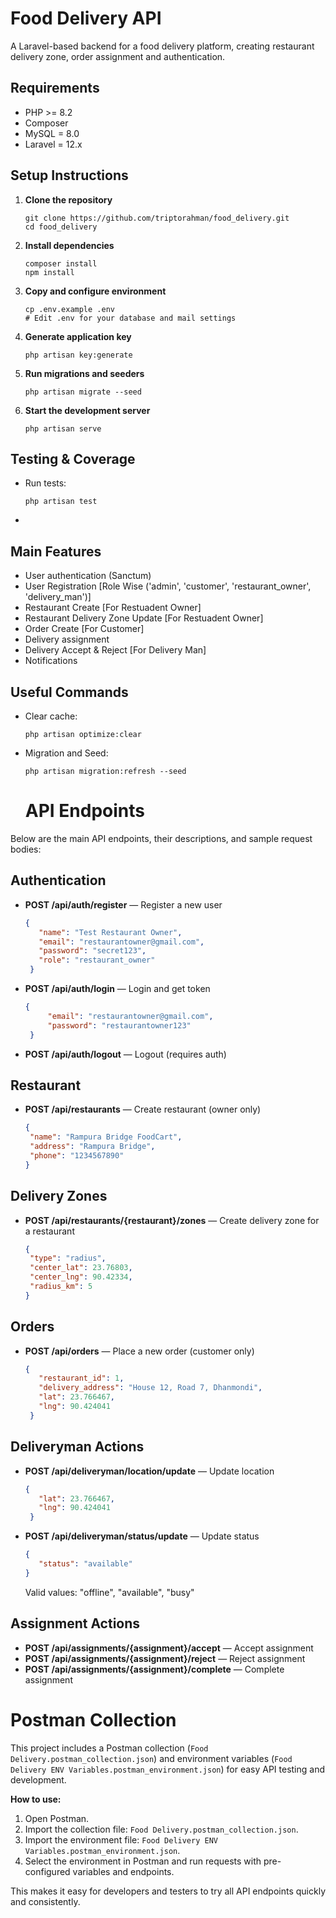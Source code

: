 # Food Delivery API

A Laravel-based backend for a food delivery platform, creating restaurant delivery zone, order assignment and authentication.

## Requirements

- PHP >= 8.2
- Composer
- MySQL = 8.0
- Laravel = 12.x

## Setup Instructions

1. **Clone the repository**
   ```
   git clone https://github.com/triptorahman/food_delivery.git
   cd food_delivery
   ```
2. **Install dependencies**
   ```
   composer install
   npm install
   ```
3. **Copy and configure environment**
   ```
   cp .env.example .env
   # Edit .env for your database and mail settings
   ```
4. **Generate application key**
   ```
   php artisan key:generate
   ```
5. **Run migrations and seeders**
   ```
   php artisan migrate --seed
   ```

6. **Start the development server**
   ```
   php artisan serve
   ```

## Testing & Coverage

- Run tests:
  ```
  php artisan test
  ```
-

## Main Features

- User authentication (Sanctum)
- User Registration [Role Wise ('admin', 'customer', 'restaurant_owner', 'delivery_man')]
- Restaurant Create [For Restuadent Owner]
- Restaurant Delivery Zone Update [For Restuadent Owner]
- Order Create [For Customer]
- Delivery assignment
- Delivery Accept & Reject [For Delivery Man]
- Notifications


## Useful Commands

- Clear cache:
  ```
  php artisan optimize:clear
  ```

- Migration and Seed:
  ```
  php artisan migration:refresh --seed
  ```


  # API Endpoints

Below are the main API endpoints, their descriptions, and sample request bodies:

## Authentication
- **POST /api/auth/register** — Register a new user
   ```json
   {
      "name": "Test Restaurant Owner",
      "email": "restaurantowner@gmail.com",
      "password": "secret123",
      "role": "restaurant_owner"
    }
   ```
- **POST /api/auth/login** — Login and get token
   ```json
   {
        "email": "restaurantowner@gmail.com",
        "password": "restaurantowner123"
    }
   ```
- **POST /api/auth/logout** — Logout (requires auth)

## Restaurant
- **POST /api/restaurants** — Create restaurant (owner only)
   ```json
   {
    "name": "Rampura Bridge FoodCart",
    "address": "Rampura Bridge",
    "phone": "1234567890"
  }
   ```

## Delivery Zones
- **POST /api/restaurants/{restaurant}/zones** — Create delivery zone for a restaurant
   ```json
   {
    "type": "radius",
    "center_lat": 23.76803,
    "center_lng": 90.42334,
    "radius_km": 5
  }
   ```

## Orders
- **POST /api/orders** — Place a new order (customer only)
   ```json
   {
      "restaurant_id": 1,
      "delivery_address": "House 12, Road 7, Dhanmondi",
      "lat": 23.766467,
      "lng": 90.424041
    }
   ```

## Deliveryman Actions
- **POST /api/deliveryman/location/update** — Update location
   ```json
   {
      "lat": 23.766467,
      "lng": 90.424041
    }
   ```
- **POST /api/deliveryman/status/update** — Update status
   ```json
   {
      "status": "available"
   }
   ```
   Valid values: "offline", "available", "busy"

## Assignment Actions
- **POST /api/assignments/{assignment}/accept** — Accept assignment
- **POST /api/assignments/{assignment}/reject** — Reject assignment
- **POST /api/assignments/{assignment}/complete** — Complete assignment


# Postman Collection

This project includes a Postman collection (`Food Delivery.postman_collection.json`) and environment variables (`Food Delivery ENV Variables.postman_environment.json`) for easy API testing and development.

**How to use:**
1. Open Postman.
2. Import the collection file: `Food Delivery.postman_collection.json`.
3. Import the environment file: `Food Delivery ENV Variables.postman_environment.json`.
4. Select the environment in Postman and run requests with pre-configured variables and endpoints.

This makes it easy for developers and testers to try all API endpoints quickly and consistently.
